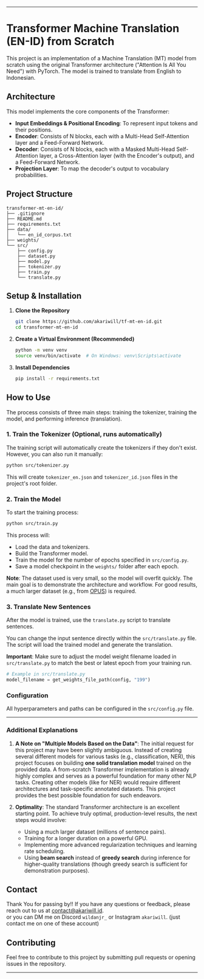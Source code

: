 
---

# Transformer Machine Translation (EN-ID) from Scratch

This project is an implementation of a Machine Translation (MT) model from scratch using the original Transformer architecture ("Attention Is All You Need") with PyTorch. The model is trained to translate from English to Indonesian.

## Architecture

This model implements the core components of the Transformer:
-   **Input Embeddings & Positional Encoding**: To represent input tokens and their positions.
-   **Encoder**: Consists of N blocks, each with a Multi-Head Self-Attention layer and a Feed-Forward Network.
-   **Decoder**: Consists of N blocks, each with a Masked Multi-Head Self-Attention layer, a Cross-Attention layer (with the Encoder's output), and a Feed-Forward Network.
-   **Projection Layer**: To map the decoder's output to vocabulary probabilities.

## Project Structure
```
transformer-mt-en-id/
├── .gitignore
├── README.md
├── requirements.txt
├── data/
│   └── en_id_corpus.txt
├── weights/
└── src/
    ├── config.py
    ├── dataset.py
    ├── model.py
    ├── tokenizer.py
    ├── train.py
    └── translate.py
```

## Setup & Installation

1.  **Clone the Repository**
    ```bash
    git clone https://github.com/akariwill/tf-mt-en-id.git
    cd transformer-mt-en-id
    ```

2.  **Create a Virtual Environment (Recommended)**
    ```bash
    python -m venv venv
    source venv/bin/activate  # On Windows: venv\Scripts\activate
    ```

3.  **Install Dependencies**
    ```bash
    pip install -r requirements.txt
    ```

## How to Use

The process consists of three main steps: training the tokenizer, training the model, and performing inference (translation).

### 1. Train the Tokenizer (Optional, runs automatically)
The training script will automatically create the tokenizers if they don't exist. However, you can also run it manually:
```bash
python src/tokenizer.py
```
This will create `tokenizer_en.json` and `tokenizer_id.json` files in the project's root folder.

### 2. Train the Model

To start the training process:
```bash
python src/train.py
```

This process will:
- Load the data and tokenizers.
- Build the Transformer model.
- Train the model for the number of epochs specified in `src/config.py`.
- Save a model checkpoint in the `weights/` folder after each epoch.

**Note**: The dataset used is very small, so the model will overfit quickly. The main goal is to demonstrate the architecture and workflow. For good results, a much larger dataset (e.g., from [OPUS](https://opus.nlpl.eu/)) is required.

### 3. Translate New Sentences

After the model is trained, use the `translate.py` script to translate sentences.

You can change the input sentence directly within the `src/translate.py` file. The script will load the trained model and generate the translation.

**Important**: Make sure to adjust the model weight filename loaded in `src/translate.py` to match the best or latest epoch from your training run.

```python
# Example in src/translate.py
model_filename = get_weights_file_path(config, "199") 
```

### Configuration
All hyperparameters and paths can be configured in the `src/config.py` file.

---

### **Additional Explanations**

1.  **A Note on "Multiple Models Based on the Data"**: The initial request for this project may have been slightly ambiguous. Instead of creating several different models for various tasks (e.g., classification, NER), this project focuses on building **one solid translation model** trained on the provided data. A from-scratch Transformer implementation is already highly complex and serves as a powerful foundation for many other NLP tasks. Creating other models (like for NER) would require different architectures and task-specific annotated datasets. This project provides the best possible foundation for such endeavors.

2.  **Optimality**: The standard Transformer architecture is an excellent starting point. To achieve truly optimal, production-level results, the next steps would involve:
    *   Using a much larger dataset (millions of sentence pairs).
    *   Training for a longer duration on a powerful GPU.
    *   Implementing more advanced regularization techniques and learning rate scheduling.
    *   Using **beam search** instead of **greedy search** during inference for higher-quality translations (though greedy search is sufficient for demonstration purposes).

## Contact

Thank You for passing by!!
If you have any questions or feedback, please reach out to us at [contact@akariwill.id](mailto:mwildjrs23@gmail.com?subject=[tf-mt]%20-%20Your%20Subject).
<br>
or you can DM me on Discord `wildanjr_` or Instagram `akariwill`. (just contact me on one of these account)

## Contributing

Feel free to contribute to this project by submitting pull requests or opening issues in the repository.

---